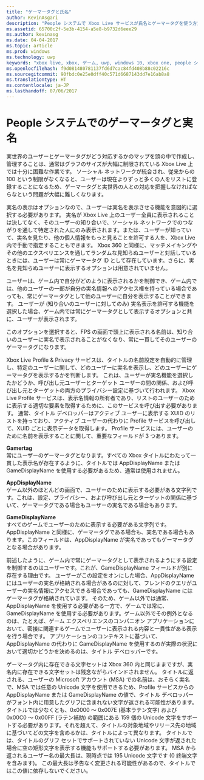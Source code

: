 ```yaml
---
title: "ゲーマータグと氏名"
author: KevinAsgari
description: "People システムで Xbox Live サービスが氏名とゲーマータグを使う方法について説明します。"
ms.assetid: 65700c2f-5e3b-4154-a5e8-b9732d6eee29
ms.author: kevinasg
ms.date: 04-04-2017
ms.topic: article
ms.prod: windows
ms.technology: uwp
keywords: "xbox live, xbox, ゲーム, uwp, windows 10, xbox one, people システム, ソーシャル プラットフォーム, ゲーマータグ, 氏名"
ms.openlocfilehash: f9d081480781137fd6d7cac84fd408b88c02216c
ms.sourcegitcommit: 90fbdc0e25e0dff40c571d6687143dd7e16ab8a8
ms.translationtype: HT
ms.contentlocale: ja-JP
ms.lasthandoff: 07/06/2017
---
```

# <a name="gamertags-and-real-names-in-the-people-system"></a>People システムでのゲーマータグと実名

実世界のユーザーとゲーマータグがどう対応するかのマップを頭の中で作成し、管理することは、通常はグラフのサイズが大幅に制限されている Xbox Live 上では十分に困難な作業です。 ソーシャル ネットワークが統合され、従来からの 100 という制限がなくなると、ユーザーは現在よりずっと多くの人をリストに登録することになるため、ゲーマータグと実世界の人との対応を把握しなければならなという問題が大幅に難しくなります。

実名の表示はオプションなので、ユーザーは実名を表示させる機能を意図的に選択する必要があります。 実名が Xbox Live 上のユーザー全員に表示されることは決してなく、そのユーザーの知り合いで、ソーシャル ネットワークでのつながりを通して特定された人にのみ表示されます。または、ユーザーが知っていて、実名を見たり、他の個人情報をもっと見ることを許可する人を、Xbox Live 内で手動で指定することもできます。 Xbox 360 と同様に、マッチメイキングやその他のエクスペリエンスを通してランダムな見知らぬユーザーと対話しているときには、ユーザーは常にゲーマータグ ID として存在しています。さらに、実名を見知らぬユーザーに表示するオプションは用意されていません。

ユーザーは、ゲーム内で自分がどのように表示されるかを制御でき、ゲーム内では、他のユーザーの一部が自分の実名情報へのアクセス権を持っている場合であっても、常にゲーマータグとして他のユーザーに自分を表示することができます。 ユーザーが (知り合いのユーザーに対してのみ) 実名表示を許可する機能を選択した場合、ゲーム内では常にゲーマータグとして表示するオプションと共に、ユーザーが表示されます。

このオプションを選択すると、FPS の画面で頭上に表示される名前は、知り合いのユーザーに実名で表示されることがなくなり、常に一貫してそのユーザーのゲーマータグになります。

Xbox Live Profile & Privacy サービスは、タイトルの名前設定を自動的に管理し、特定のユーザーに関して、どのユーザーに実名を表示し、どのユーザーにゲーマータグを表示するかを判断します。 これは、ユーザーが実名機能を選択したかどうか、呼び出し元ユーザーとターゲット ユーザーの間の関係、および呼び出し元とターゲットの両方のプライバシー設定に基づいて行われます。 Xbox Live Profile サービスは、表示名情報の所有者であり、リストのユーザーのために表示する適切な要素を取得するために、このサービスを呼び出す必要があります。 通常、タイトル デベロッパーはアクティブ ユーザーに表示する XUID のリストを持っており、アクティブ ユーザーの代わりに Profile サービスを呼び出して、XUID ごとに表示データを取得します。 Profile サービスには、ユーザーのために名前を表示することに関して、重要なフィールドが 3 つあります。

 **Gamertag**   
常にユーザーのゲーマータグとなります。すべての Xbox タイトルにわたって一貫した表示名が存在するように、タイトルでは AppDisplayName または GameDisplayName を使用する必要があるため、通常は使用されません。

 **AppDisplayName**   
ゲーム以外のほとんどの画面で、ユーザーのために表示する必要がある文字列です。これは、設定、プライバシー、および呼び出し元とターゲットの関係に基づいて、ゲーマータグである場合もユーザーの実名である場合もあります。

 **GameDisplayName**   
すべてのゲームでユーザーのために表示する必要がある文字列です。AppDisplayName と同様に、ゲーマータグである場合も、実名である場合もあります。このフィールドは、AppDisplayName が実名であってもゲーマータグとなる場合があります。

前述したように、ゲーム内で常にゲーマータグとして表示されるようにする設定を制御するのはユーザーです。これが、GameDisplayName フィールドが別に存在する理由です。 ユーザーがこの設定をオンにした場合、AppDisplayName にはユーザーの実名が格納される場合があるのに対して、フレンドのクエリがユーザーの実名情報にアクセスできる場合であっても、GameDisplayName にはゲーマータグが格納されています。 そのため、ゲーム以外では通常、AppDisplayName を使用する必要がある一方で、ゲームでは常に、GameDisplayName を使用する必要があります。ゲーム以外でその例外となるのは、たとえば、ゲーム エクスペリエンスのコンパニオン アプリケーションにおいて、密接に関連するゲームでユーザーに表示される内容と一貫性がある表示を行う場合です。 アプリケーションのコンテキストに基づいて、AppDisplayName の代わりに GameDisplayName を使用するのが実際の状況において適切かどうかを決めるのは、タイトル デベロッパーです。

ゲーマータグ内に存在できる文字セットは Xbox 360 内と同じままですが、実名内に存在できる文字セットは残念ながらバインドされません。 タイトルに返される、ユーザーの Microsoft アカウント (MSA) での名前は、おそらく実名で、MSA では任意の Unicode 文字を使用できるため、Profile サービスからの AppDisplayName または GameDisplayName の値で、タイトル デベロッパーがフォント内に用意したグリフに含まれない文字が返される可能性があります。 タイトルでは少なくとも、0x0000 ～ 0x007E (基本ラテン文字) および 0x00C0 ～ 0x00FF (ラテン補助) の範囲にある 159 個の Unicode 文字をサポートする必要があります。それを超えて、タイトルの対象地域やリリース先の地域に基づいてどの文字を含めるかは、タイトルによって異なります。 タイトルでは、タイトルのグリフ セットでサポートされていない Unicode 文字が返された場合に空の矩形文字を表示する機能もサポートする必要があります。 MSA から返されるユーザー名の最大長は、現時点では 195 Unicode 文字です (0 終端文字を含みます)。 この最大長は予告なく変更される可能性があるので、タイトルではこの値に依存しないでください。
